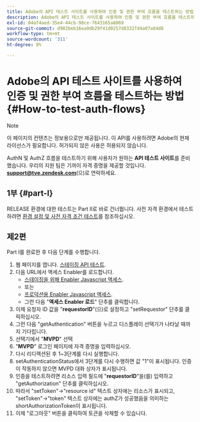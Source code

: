 ```yaml
---
title: Adobe의 API 테스트 사이트를 사용하여 인증 및 권한 부여 흐름을 테스트하는 방법
description: Adobe의 API 테스트 사이트를 사용하여 인증 및 권한 부여 흐름을 테스트하는 방법
exl-id: 04af4aed-35e4-44cb-98ce-7643165a8869
source-git-commit: d982beb16ea0db29f41d0257d8332fd4a07a84d8
workflow-type: tm+mt
source-wordcount: '311'
ht-degree: 0%

---
```


# Adobe의 API 테스트 사이트를 사용하여 인증 및 권한 부여 흐름을 테스트하는 방법 {#How-to-test-auth-flows}

>[!NOTE]
>
>이 페이지의 컨텐츠는 정보용으로만 제공됩니다. 이 API를 사용하려면 Adobe의 현재 라이선스가 필요합니다. 허가되지 않은 사용은 허용되지 않습니다.

AuthN 및 AuthZ 흐름을 테스트하기 위해 사용자가 원하는 **API 테스트 사이트**&#x200B;를 준비했습니다. 우리의 지원 팀은 기꺼이 자격 증명을 제공할 것입니다. **support@tve.zendesk.com**(으)로 연락하세요.


## 1부 {#part-I}

RELEASE 환경에 대한 테스트는 Part II로 바로 건너뜁니다.  사전 자격 환경에서 테스트하려면 [환경 설정 및 사전 자격 조건 테스트](/help/authentication/notes-technical/setting-up-your-environment-and-testing-in-prequal.md)를 참조하십시오.

## 제2편

Part I를 완료한 후 다음 단계를 수행합니다.


1. 웹 페이지를 엽니다. [스테이징 API 테스트](https://sp.auth-staging.adobe.com/apitest/api.html).
1. 다음 URL에서 액세스 Enabler를 로드합니다.
   * [스테이징을 위해 Enabler Javascript 액세스](https://entitlement.auth-staging.adobe.com/entitlement/js/AccessEnabler.js).
   * 또는
   * [프로덕션용 Enabler Javascript 액세스](https://entitlement.auth.adobe.com/entitlement/js/AccessEnabler.js).
   * 그런 다음 &quot;**액세스 Enabler 로드**&quot; 단추를 클릭합니다.
1. 이제 요청자 ID 값을 &quot;**requestorID**&quot;(으)로 설정하고 &quot;setRequestor&quot; 단추를 클릭하십시오.
1. 그런 다음 &quot;getAuthentication&quot; 버튼을 누르고 디스플레이 선택기가 나타날 때까지 기다립니다.
1. 선택기에서 &quot;**MVPD**&quot; 선택
1. &quot;**MVPD**&quot; 로그인 페이지에 자격 증명을 입력하십시오.
1. 다시 리디렉션된 후 1~3단계를 다시 실행합니다.
1. setAuthenticationStatus에서 3단계를 다시 수행하면 값 &quot;1&quot;이 표시됩니다. 인증이 작동하지 않으면 MVPD 대화 상자가 표시됩니다.
1. 인증을 테스트하려면 리소스 입력 필드에 &quot;**requestorID**&quot;을(를) 입력하고 &quot;getAuthorization&quot; 단추를 클릭하십시오.
1. 따라서 &quot;setToken&quot;-\>&quot;resource id&quot; 텍스트 상자에는 리소스가 표시되고, &quot;setToken&quot;-\>&quot;token&quot; 텍스트 상자에는 authZ가 성공했음을 의미하는 shortAuthorizationToken이 표시됩니다.
1. 이제 &quot;로그아웃&quot; 버튼을 클릭하여 토큰을 삭제할 수 있습니다.

